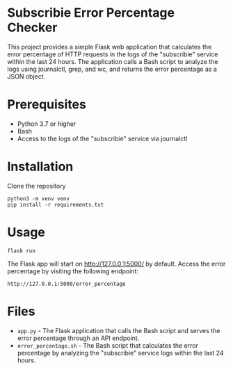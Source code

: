 # Subscribie Error Percentage Checker

This project provides a simple Flask web application that calculates the error percentage of HTTP requests in the logs of the "subscribie" service within the last 24 hours. The application calls a Bash script to analyze the logs using journalctl, grep, and wc, and returns the error percentage as a JSON object.

# Prerequisites

- Python 3.7 or higher
- Bash
- Access to the logs of the "subscribie" service via journalctl



# Installation
Clone the repository

```
python3 -m venv venv
pip install -r requirements.txt
```

# Usage

```
flask run
```

The Flask app will start on http://127.0.0.1:5000/ by default. Access the error percentage by visiting the following endpoint:

```
http://127.0.0.1:5000/error_percentage
```

# Files
- `app.py` - The Flask application that calls the Bash script and serves the error percentage through an API endpoint.
- `error_percentage.sh` - The Bash script that calculates the error percentage by analyzing the "subscribie" service logs within the last 24 hours.
